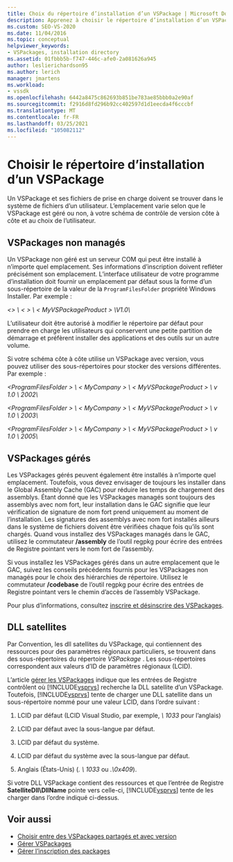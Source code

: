 ```yaml
---
title: Choix du répertoire d’installation d’un VSPackage | Microsoft Docs
description: Apprenez à choisir le répertoire d’installation d’un VSPackage et de ses fichiers de prise en charge, en utilisant des facteurs tels que la gestion ou non gérée.
ms.custom: SEO-VS-2020
ms.date: 11/04/2016
ms.topic: conceptual
helpviewer_keywords:
- VSPackages, installation directory
ms.assetid: 01fbbb5b-f747-446c-afe0-2a081626a945
author: leslierichardson95
ms.author: lerich
manager: jmartens
ms.workload:
- vssdk
ms.openlocfilehash: 6442a8475c862693b851be783ae85bbb0a2e90af
ms.sourcegitcommit: f2916d8fd296b92cc402597d1d1eecda4f6cccbf
ms.translationtype: MT
ms.contentlocale: fr-FR
ms.lasthandoff: 03/25/2021
ms.locfileid: "105082112"
---
```

# <a name="choose-the-installation-directory-for-a-vspackage"></a>Choisir le répertoire d’installation d’un VSPackage
Un VSPackage et ses fichiers de prise en charge doivent se trouver dans le système de fichiers d’un utilisateur. L’emplacement varie selon que le VSPackage est géré ou non, à votre schéma de contrôle de version côte à côte et au choix de l’utilisateur.

## <a name="unmanaged-vspackages"></a>VSPackages non managés
 Un VSPackage non géré est un serveur COM qui peut être installé à n’importe quel emplacement. Ses informations d’inscription doivent refléter précisément son emplacement. L’interface utilisateur de votre programme d’installation doit fournir un emplacement par défaut sous la forme d’un sous-répertoire de la valeur de la `ProgramFilesFolder` propriété Windows Installer. Par exemple :

*&lt;&gt; \\ &lt; &gt; \\ &lt; MyVSPackageProduct &gt; \V1.0\\*

 L’utilisateur doit être autorisé à modifier le répertoire par défaut pour prendre en charge les utilisateurs qui conservent une petite partition de démarrage et préfèrent installer des applications et des outils sur un autre volume.

 Si votre schéma côte à côte utilise un VSPackage avec version, vous pouvez utiliser des sous-répertoires pour stocker des versions différentes. Par exemple :

 *&lt;ProgramFilesFolder &gt; \\ &lt; MyCompany &gt; \\ &lt; MyVSPackageProduct &gt; \\ v 1.0 \\ 2002\\*

 *&lt;ProgramFilesFolder &gt; \\ &lt; MyCompany &gt; \\ &lt; MyVSPackageProduct &gt; \\ v 1.0 \\ 2003\\*

 *&lt;ProgramFilesFolder &gt; \\ &lt; MyCompany &gt; \\ &lt; MyVSPackageProduct &gt; \\ v 1.0 \\ 2005\\*

## <a name="managed-vspackages"></a>VSPackages gérés
 Les VSPackages gérés peuvent également être installés à n’importe quel emplacement. Toutefois, vous devez envisager de toujours les installer dans le Global Assembly Cache (GAC) pour réduire les temps de chargement des assemblys. Étant donné que les VSPackages managés sont toujours des assemblys avec nom fort, leur installation dans le GAC signifie que leur vérification de signature de nom fort prend uniquement au moment de l’installation. Les signatures des assemblys avec nom fort installés ailleurs dans le système de fichiers doivent être vérifiées chaque fois qu’ils sont chargés. Quand vous installez des VSPackages managés dans le GAC, utilisez le commutateur **/assembly** de l’outil regpkg pour écrire des entrées de Registre pointant vers le nom fort de l’assembly.

 Si vous installez les VSPackages gérés dans un autre emplacement que le GAC, suivez les conseils précédents fournis pour les VSPackages non managés pour le choix des hiérarchies de répertoire. Utilisez le commutateur **/codebase** de l’outil regpkg pour écrire des entrées de Registre pointant vers le chemin d’accès de l’assembly VSPackage.

 Pour plus d’informations, consultez [inscrire et désinscrire des VSPackages](../../extensibility/registering-and-unregistering-vspackages.md).

## <a name="satellite-dlls"></a>DLL satellites
 Par Convention, les dll satellites du VSPackage, qui contiennent des ressources pour des paramètres régionaux particuliers, se trouvent dans des sous-répertoires du répertoire *VSPackage* . Les sous-répertoires correspondent aux valeurs d’ID de paramètres régionaux (LCID).

 L’article [gérer les VSPackages](../../extensibility/managing-vspackages.md) indique que les entrées de Registre contrôlent où [!INCLUDE[vsprvs](../../code-quality/includes/vsprvs_md.md)] recherche la DLL satellite d’un VSPackage. Toutefois, [!INCLUDE[vsprvs](../../code-quality/includes/vsprvs_md.md)] tente de charger une DLL satellite dans un sous-répertoire nommé pour une valeur LCID, dans l’ordre suivant :

1. LCID par défaut (LCID Visual Studio, par exemple, *\ 1033* pour l’anglais)

2. LCID par défaut avec la sous-langue par défaut.

3. LCID par défaut du système.

4. LCID par défaut du système avec la sous-langue par défaut.

5. Anglais (États-Unis) (*. \ 1033* ou *.\0x409*).

Si votre DLL VSPackage contient des ressources et que l’entrée de Registre **SatelliteDll\DllName** pointe vers celle-ci, [!INCLUDE[vsprvs](../../code-quality/includes/vsprvs_md.md)] tente de les charger dans l’ordre indiqué ci-dessus.

## <a name="see-also"></a>Voir aussi
- [Choisir entre des VSPackages partagés et avec version](../../extensibility/choosing-between-shared-and-versioned-vspackages.md)
- [Gérer VSPackages](../../extensibility/managing-vspackages.md)
- [Gérer l’inscription des packages](/previous-versions/bb166783(v=vs.100))